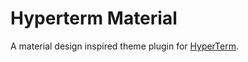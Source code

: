 # Hyperterm Material

A material design inspired theme plugin for [HyperTerm](https://hyperterm.org).
